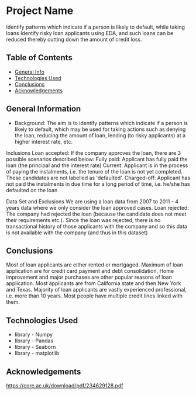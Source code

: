 # Project Name
Identify patterns which indicate if a person is likely to default, while taking loans 
Identify risky loan applicants using EDA, and such loans can be reduced thereby cutting down 
the amount of credit loss. 



## Table of Contents
* [General Info](#general-information)
* [Technologies Used](#technologies-used)
* [Conclusions](#conclusions)
* [Acknowledgements](#acknowledgements)


## General Information
- Background: The aim is to identify patterns which indicate if a person is likely to default, 
  which may be used for taking actions such as denying the loan, reducing the amount of loan, 
  lending (to risky applicants) at a higher interest rate, etc. 

Inclusions
Loan accepted: If the company approves the loan, there are 3 possible scenarios described below:
Fully paid: Applicant has fully paid the loan (the principal and the interest rate)
Current: Applicant is in the process of paying the instalments, i.e. the tenure of the loan is not yet completed. These candidates are not labelled as 'defaulted'.
Charged-off: Applicant has not paid the instalments in due time for a long period of time, i.e. he/she has defaulted on the loan

Data Set and Exclusions
We are using a loan data from 2007 to 2011 - 4 years data where we only consider the loan approved cases.
Loan rejected: The company had rejected the loan (because the candidate does not meet their requirements etc.). Since the loan was rejected, there is no transactional history of those applicants with the company and so this data is not available with the company (and thus in this dataset)


## Conclusions
Most of loan applicants are either rented or mortgaged.
Maximum of loan application are for credit card payment and debt consolidation.
Home improvement and major purchases are other popular reasons of loan application.
Most applicants are from California state and then New York and Texas.
Majority of loan applicants are vastly experienced professional, i.e. more than 10 years.
Most people have multiple credit lines linked with them.


## Technologies Used
- library - Numpy
- library - Pandas
- library - Seaborn
- library - matplotlib

## Acknowledgements
https://core.ac.uk/download/pdf/234629128.pdf

